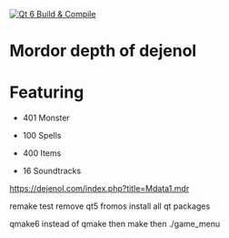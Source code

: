 [![Qt 6 Build & Compile](https://github.com/Vanderbull/depthofdejenol/actions/workflows/build.yaml/badge.svg)](https://github.com/Vanderbull/depthofdejenol/actions/workflows/build.yaml)


# Mordor depth of dejenol

# Featuring
* 401 Monster
* 100 Spells
* 400 Items

* 16 Soundtracks


https://dejenol.com/index.php?title=Mdata1.mdr

remake test
remove qt5 fromos
install all qt packages

qmake6 instead of qmake
then make
then ./game_menu

